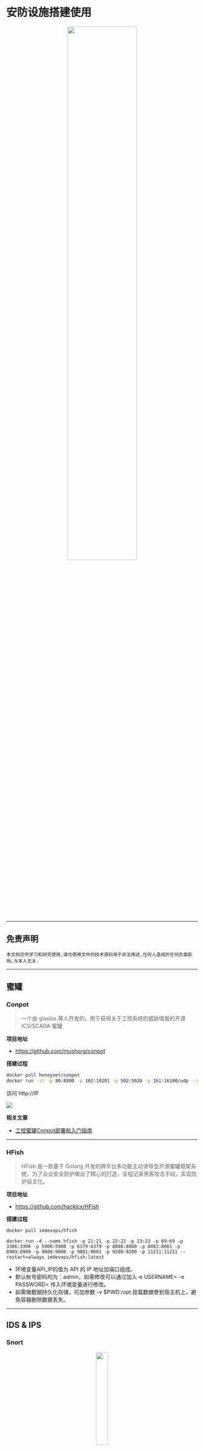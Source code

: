 # 安防设施搭建使用

<p align="center">
    <img src="../../../../assets/img/banner/安防设施搭建使用.jpg" width="60%">
</p>

---

## 免责声明

`本文档仅供学习和研究使用,请勿使用文中的技术源码用于非法用途,任何人造成的任何负面影响,与本人无关.`

---

## 蜜罐
### Conpot

> 一个由 glaslos 等人开发的，用于获得关于工控系统的威胁情报的开源 ICS/SCADA 蜜罐

**项目地址**
- https://github.com/mushorg/conpot

**搭建过程**
```bash
docker pull honeynet/conpot
docker run -it -p 80:8800 -p 102:10201 -p 502:5020 -p 161:16100/udp --network=bridge honeynet/conpot
```

访问 http://IP

![](../../../../assets/img/Security/BlueTeam/实验/安防设施搭建使用/1.png)

**相关文章**
- [工控蜜罐Conpot部署和入门指南](https://www.freebuf.com/sectool/147545.html)

---

### HFish

> HFish 是一款基于 Golang 开发的跨平台多功能主动诱导型开源蜜罐框架系统，为了企业安全防护做出了精心的打造，全程记录黑客攻击手段，实现防护自主化。

**项目地址**
- https://github.com/hacklcx/HFish

**搭建过程**
```
docker pull imdevops/hfish

docker run -d --name hfish -p 21:21 -p 22:22 -p 23:23 -p 69:69 -p 3306:3306 -p 5900:5900 -p 6379:6379 -p 8080:8080 -p 8081:8081 -p 8989:8989 -p 9000:9000 -p 9001:9001 -p 9200:9200 -p 11211:11211 --restart=always imdevops/hfish:latest
```
- 环境变量API_IP的值为 API 的 IP 地址加端口组成。
- 默认帐号密码均为：admin，如需修改可以通过加入-e USERNAME= -e PASSWORD= 传入环境变量进行修改。
- 如需做数据持久化存储，可加参数 -v $PWD:/opt 挂载数据卷到宿主机上，避免容器删除数据丢失。

---

## IDS & IPS
### Snort

<p align="center">
    <img src="../../../../assets/img/logo/Snort.webp" width="25%">
</p>

**官网**
- https://www.snort.org/

**简介**

Snort 是开源的基于误用检测的网络入侵检测系统，采用规则匹配机制检测网络分组是否违反了事先配置的安全策略。安装在一台主机上就可以监测整个共享网段，一旦发现入侵和探测行为，具有将报警信息发送到系统日志、报警文件或控制台屏幕等多种实时报警方式。Snort 不仅能够检测各种网络攻击，还具有网络分组采集、分析和日志记录功能。相对于昂贵与庞大的商用产品而言，Snort 具有系统规模小、容易安装、容易配置、规则灵活和插件（plug-in）扩展等诸多优点。

**组成**

Snort 主要由分组协议分析器、入侵检测引擎、日志记录和报警模块组成。协议分析器的任务就是对协议栈上的分组进行协议解析，以便提交给入侵检测引擎进行规则匹配。入侵检测引擎根据规则文件匹配分组特征，当分组特征满足检测规则时，触发指定的响应操作。日志记录将解析后的分组以文本或 Tcpdump 二进制格式记录到日志文件，文本格式便于分组分析，二进制格式提高记录速度。报警信息可以发送到系统日志；也可以采用文本或 Tcpdump 二进制格式发送到报警文件；也容许选择关闭报警操作。记录到报警文件的报警信息有完全和快速两种方式，完全报警记录分组首部所有字段信息和报警信息，而快速报警只记录分组首部部分字段信息。

**安装**
- **rpm 包安装**

    这里以 2.9.16-1 为例,最新版访问官网了解 https://www.snort.org
    ```bash
    yum install -y https://www.snort.org/downloads/snort/snort-2.9.16-1.centos7.x86_64.rpm
    ```
    > 注；如果下载失败,有可能是官方更新了，每次snort更新原来的包地址就访问不了，去官网看下更新下载地址即可。

    安装 snort 的时候可能会报错 : `缺少 libnghttp2.so.14()(64bit)`
    ```bash
    yum install -y epel-release -y
    yum install -y nghttp2
    ```

    测试: `snort` ,如果没有报错则安装成功.

    如果报错 `snort: error while loading shared libraries: libdnet.1: cannot open shared object file: No such file or directory`
    ```bash
    wget http://prdownloads.sourceforge.net/libdnet/libdnet-1.11.tar.gz
    tar -xzvf libdnet-1.11.tar.gz
    cd libdnet-1.11
    ./configure
    make && make install
    ```

- **Centos 下源代码编译安装**

    安装依赖
    ```bash
    yum install -y gcc flex bison zlib zlib-devel libpcap libpcap-devel pcre pcre-devel libdnet libdnet-devel tcpdump openssl openssl-devel
    ```

    下载 snort
    ```bash
    wget https://www.snort.org/downloads/snort/daq-2.0.6.tar.gz
    wget https://www.snort.org/downloads/snort/snort-2.9.15.tar.gz
    ```
    ```bash
    tar xvzf daq-2.0.6.tar.gz

    cd daq-2.0.6
    ./configure && make && make install
    cd ../
    ```
    ```bash
    wget http://luajit.org/download/LuaJIT-2.0.5.tar.gz
    tar xvzf LuaJIT-2.0.5.tar.gz
    cd LuaJIT-2.0.5
    make install
    ```
    ```bash
    tar xvzf snort-2.9.15.tar.gz

    cd snort-2.9.15
    ./configure --enable-sourcefire && make && make install
    ```

    测试: `snort` ,如果没有报错则安装成功.

- **Ubuntu 下源代码编译安装**
    ```
    apt update
    apt install -y build-essential libpcap-dev libpcre3-dev libdumbnet-dev bison flex zlib1g-dev liblzma-dev openssl libssl-dev libnghttp2-dev autoconf libtool
    mkdir ~/snort_src
    cd ~/snort_src
    wget https://snort.org/downloads/snort/daq-2.0.7.tar.gz
    tar -xvzf daq-2.0.7.tar.gz
    cd daq-2.0.7
    ./configure
    autoreconf -vfi
    make
    make install

    cd ~/snort_src
    wget https://snort.org/downloads/snort/snort-2.9.16.tar.gz
    tar -xvzf snort-2.9.16.tar.gz
    cd snort-2.9.16
    ./configure --disable-open-appid
    make
    make install
    ldconfig
    ln -s /usr/local/bin/snort /usr/sbin/snort
    ```

    测试: `snort` ,如果没有报错则安装成功.

> 注 : 如果安装中还是遇到报错的问题可以参考 https://blog.csdn.net/rdgfdd/article/details/83420811

**配置**

在使用 snort 之前，需要根据保护网络环境和安全策略对 snort 进行配置，主要包括网络变量、预处理器、输出插件及规则集的配置，位于 etc 的 snort 配置文件 snort.conf 可用任意文本编辑器打开。除内部网络环境变量 HOME_NET 之外，在大多数情况下，可以使用 snort.conf 的默认配置。

由于我们不想使用 root 权限来运行 snort，所以需要创建相关用户。同时也需要建立工作目录。
```bash
# Create the snort user and group:
groupadd snort
useradd snort -r -s /sbin/nologin -c SNORT_IDS -g snort

# Create the Snort directories:
mkdir /etc/snort
mkdir /etc/snort/rules
mkdir /etc/snort/rules/iplists
mkdir /etc/snort/preproc_rules
mkdir /usr/local/lib/snort_dynamicrules
mkdir /etc/snort/so_rules

# Create some files that stores rules and ip lists
touch /etc/snort/rules/iplists/black_list.rules
touch /etc/snort/rules/iplists/white_list.rules
touch /etc/snort/rules/local.rules
touch /etc/snort/sid-msg.map

# Create our logging directories:
mkdir /var/log/snort
mkdir /var/log/snort/archived_logs

# Adjust permissions:
chmod -R 5775 /etc/snort
chmod -R 5775 /var/log/snort
chmod -R 5775 /var/log/snort/archived_logs
chmod -R 5775 /etc/snort/so_rules
chmod -R 5775 /usr/local/lib/snort_dynamicrules

# Change Ownership on folders:
chown -R snort:snort /etc/snort
chown -R snort:snort /var/log/snort
chown -R snort:snort /usr/local/lib/snort_dynamicrules
```

移动配置文件
```bash
cd ~/snort_src/snort-2.9.16/etc/
cp *.conf* /etc/snort
cp *.map /etc/snort
cp *.dtd /etc/snort
cd ~/snort_src/snort-2.9.16/src/dynamic-preprocessors/build/usr/local/lib/snort_dynamicpreprocessor/
cp * /usr/local/lib/snort_dynamicpreprocessor/
sed -i "s/include \$RULE\_PATH/#include \$RULE\_PATH/" /etc/snort/snort.conf
```

修改配置文件，将 HOME_NET 更改为自己电脑所在的 CIDR 地址
```bash
vim /etc/snort/snort.conf

ipvar HOME_NET 10.0.0.0/24

...104

var RULE_PATH /etc/snort/rules
var SO_RULE_PATH /etc/snort/so_rules
var PREPROC_RULE_PATH /etc/snort/preproc_rules
var WHITE_LIST_PATH /etc/snort/rules/iplists
var BLACK_LIST_PATH /etc/snort/rules/iplists

...564

include $RULE_PATH/local.rules
```

**测试使用**

```bash
vim /etc/snort/rules/local.rules

alert icmp any any -> $HOME_NET any (msg:"ICMP test detected"; GID:1; sid:10000001; rev:001; classtype:icmp-event;)
```

```bash
/usr/local/bin/snort -A console -q -u snort -g snort -c /etc/snort/snort.conf -i eth0
```
启动,此时用其他机器 Ping Snort 主机可以看到日志信息

![](../../../../assets/img/Security/BlueTeam/实验/安防设施搭建使用/2.png)

也可以直接读取 pcap 包
```bash
/usr/local/bin/snort  -c /etc/snort/snort.con -r foo.pcap
```

注意：snort 只能识别 pcap 后缀的包文件，用 wireshark 的 pcapng 后缀会报错 需要再另存为一下 修改文件格式 不是直接改后缀

**规则下载**

Snort 官方提供的三类规则

- Community rules : 无需注册 or 购买,可直接下载使用
- Registered rules : 需要注册才可以下载
- Subscriber rules : 需要注册花钱购买

访问官网 https://www.snort.org/ 下载规则

下载完,解压至相应目录
```
cd /etc/snort/rules/
wget https://www.snort.org/downloads/community/community-rules.tar.gz -O community-rules.tar.gz
tar -xvf community-rules.tar.gz
mv /etc/snort/rules/community-rules/community.rules /etc/snort/rules/


vim /etc/snort/snort.conf

include $RULE_PATH/community.rules
```

**其他 Snort 规则**

> PLC inject

```
alert tcp any any -> $any 502 (msg:”plcinject”; content:”|d0 9d 00 00 00 06 01 03 00 80 00 01|”; sid:001111111; GID:001; priority:0;)
```

**相关文章**
- [工控安全：入侵检测snort-安装配置及pcap规则编写思路](https://www.key1.top/index.php/archives/526/)

---

### Suricata

<p align="center">
    <img src="../../../../assets/img/logo/Suricata.png" width="22%">
</p>

**官网**
- https://suricata-ids.org/

**项目地址**
- https://github.com/OISF/suricata

**简介**

Suricata 是由 OISF（开发信息安全基金会）开发，它也是基于签名，但是集成了创新的技术。该引擎嵌入了一个 HTTP 规范化器和分析器（HTP 库），可提供非常先进的 HTTP 流处理，从而能够在 OSI 模型的第七层（应用层）上解析流量。

Suircata 是一款支持 IDS 和 IPS 的多线程入侵检测系统，与传统 Snort 相比，Suircata 的多线程和模块化设计上使其在效率和性能上超过了原有 Snort，它将 CPU 密集型的深度包检测工作并行地分配给多个并发任务来完成。这样的并行检测可以充分利用多核硬件的优势来提升入侵检测系统的吞吐量，在数据包的深度检测上效果优越。并且 Suircata 可以兼容现有的 Snort 规则签名，还增加了对 ipv6 的支持，已经逐渐成为传统 Snort 入侵检测系统的代替方案。

**架构**

Suricata 有三种运行模式，分别为 single，workers，autofp。官方推荐性能最佳的运行模式为 workers 模式。
- single 模式：只有一个包处理线程，一般在开发模式下使用。
- workers 模式：多个包处理线程，每个线程包含完整的处理逻辑。
- autofp 模式：有多个包捕获线程，多个包处理线程。一般适用于 nfqueue 场景，从多个 queue 中消费流量来处理。

报文检测系统通常包含四大部分，报文获取、报文解码、报文检测、日志记录；Suricata 不同的功能安装模块划分，一个模块的输出是另一个模块的输入。

**安装**
- **Ubuntu 下安装**
    ```bash
    add-apt-repository ppa:oisf/suricata-stable
    apt update
    apt install -y suricata jq
    apt install -y suricata-update
    ```

**使用**
```bash
suricata-update # 更新规则
suricata -T     # 测试运行

suricata -i ens33 -c /etc/suricata/suricata.yaml -vvv       # 启动运行
# 注: 这里 -vvv 参数建议加上. 如果你的Lua脚本有一些问题, 如果加上了这个参数, 就可以通过 suricata.log 日志看出。

suricata -r <path>  -c /etc/suricata/suricata.yaml -vvv     # 在PCAP脱机模式（重放模式）下运行，从PCAP文件读取文件。如果<path>指定了一个目录，则该目录中的所有文件将按修改时间的顺序进行处理，以保持文件之间的流状态。
```

**配置文件**

`/etc/suricata/` 目录下有 4 个配置文件和一个文件夹, 作用分别是:
- classification.config : 定义了各种流量攻击类型和优先级，类似拒绝服务攻击和 web 应用攻击等
- reference.config : 记录一些安全网站，漏洞平台的网址，或者是自己可以自定义的 url，是参考的意思，用来联系外部的恶意攻击检测网站中关于此类攻击的页面。
- suricata.yaml : Suricata 默认的配置文件，以硬编码的形式写在源代码中, 里面定义了几乎关于 Suricata 的所有运行内容，包括运行模式、抓包的数量和大小、签名和规则的属性和日志告警输出等等。
    - 先设置 `HOME_NET` 与 `EXTERNAL_NET`，推荐 `HOME_NET` 填写内网网段，`EXTERNAL_NET` 设置为 `any`
    - 如果 `HOME_NET` 设置了 `any`，`EXTERNAL_NET` 设置 `!$HOME_NET` 的话会报错，如果 `HOME_NET` 设置了内网地址，`EXTERNAL_NET` 设置为 `!$HOME_NET` 的话，有些内网之间的告警就无法匹配到
- threshold.config : threshold（阈值）关键字可用于控制规则的警报频率，可用于在规则生成警报之前为其设置最小阈值.
- rules : 规则目录, 存放不同种类的规则，规则用来判定流量攻击类型，并定义攻击类型和告警种类，可以存放自带的规则，也可以自己按规则语法编写

**规则详解**

suricata 完全兼容 snort 规则
```
alert modbus any any -> any any (msg:"SURICATA Modbus Request flood detected"; flow:to_server;app-layer-event:modbus.flooded; classtype:protocol-command-decode; sid:2250009; rev:2;)

- alert：                                           默认顺序为：pass，drop，reject，alert，跳过、丢弃、拒绝、警告四种类型的动作
- Modbus：                                          注明协议种类，UDP/ICMP 等
- Any：                                             源地址 / 目的地址（IP）
- Any：                                             源端口 / 目的端口
- ->：                                              方向，单向流量；<> 双向流量
- Any：                                             源地址 / 目的地址（IP）
- Any：                                             源端口 / 目的端口
- msg:”SURICATA Modbus Request flood detected”：    关键字 msg 提供对触发警报的有关签名 / 规则相关文本提示信息
- flow:to_server：                                  客户端到服务器
- app-layer-event:modbus.flooded：                  具体攻击内容
- classtype:protocol-command-decode：               提供有关规则和警报分类的信息，由 classification.config 文件定义。
- sid:2250009：                                     用于唯一性规则标识，sid 不能重复
- rev:2：                                           规则版本号，每次修改规则 rev 则递增 1
```

> 以下内容来自文章 <sup>[[Suricata IDS 入门 — 规则详解](https://www.secpulse.com/archives/71603.html)]</sup>

完整规则
```
alert  tcp $EXTERNAL_NET $FILE_DATA_PORTS -> $HOME_NET any (msg:"INDICATOR-SHELLCODE  heapspray characters detected - ASCII     "; flow:to_client,established; file_data; content:"0d0d0d0d";  fast_pattern:only; metadata:service ftp-data, service http,service imap, service  pop3;  reference:url,sf-freedom.blogspot.com/2006/07/heap-spraying-internet-exploiter.html;  classty    pe:attempted-user; sid:33339;  rev:1;)
```

- `alert  tcp $EXTERNAL_NET $FILE_DATA_PORTS -> $HOME_NET any`
- ` 规则行为 协议 源 ip 源端口 流量方向 目标 ip 目标端口   红色代表规则头 `
    - 规则行为，根据优先级排列：
        - `pass`        如果匹配到规则后，suricata 会停止扫描数据包，并跳到所有规则的末尾
        - `drop`        ips 模式使用，如果匹配到之后则立即阻断数据包不会发送任何信息
        - `reject`      对数据包主动拒绝，接受者与发送中都会收到一个拒绝包
        - `alert`       记录所有匹配的规则并记录与匹配规则相关的数据包
    - 协议：在规则中指定匹配那些协议，suricata 支持的协议要比 snort 多一些
        - TCP、UDP、ICMP、IP（同时用与 TCP 与 UDP）、http、ftp、smb、dns
    - 源 ip，目标 ip：
        - 支持单个 ip，cidr，ip 组，[96.30.87.36,96.32.45.57]，所有主机 any，以及规则文件中配置的 ip 变量 `$HOME_NET`（受保护的 ip 段）与 `$EXTERNAL_NET`（其他所有 ip）：
    - 源端口 / 目标端口：
        - 支持设置单个端口 80，端口组 [80,8080], 端口范围[1024:65535] 以及 any 任意端口, 还可以在配置文件中添加端口组，通过 `!` 号来进行排除
    - 流量方向：
        - `->`          单向流量，从源 ip 到目标 ip 的单项流量
        - `<>`          双向流量，2 个 ip 往返之间的流量
- 规则体 : `(msg:"INDICATOR-SHELLCODE  heapspray characters detected - ASCII"; flow:to_client,established; file_data; content:"0d0d0d0d";  fast_pattern:only; metadata:service ftp-data, service http,service imap, service  pop3;  reference:url,sf-freedom.blogspot.com/2006/07/heap-spraying-internet-exploiter.html;  classtype:attempted-user; sid:33339; rev:1;)`
    - MSG：规则名称，规则中的第一个字段
        - ids 告警上显示的信息，INDICATOR-SHELLCODE  heapspray  characters detected - ASCII
    - 源 ip、目标 ip 检测：
        - sameip 会将流量中源 ip 和目标 ip 相同的显示出来
        - `alert  ip any any -> any any (msg:"GPL SCAN same SRC/DST"; sameip;  reference:bugtraq,2666; reference:cve,1999-0016;  reference:url,www.cert.org/advisories/CA-1997-28.html; classtype:bad-unknown;  sid:2100527; rev:9; metadata:created_at 2010_09_23, updated_at 2010_09_23;)`
    - flow 流匹配：
        - flow 是特定时间内具有相同数据的数据包（5 元组信息）同属于一个流，suricata 会将这些流量保存在内存中。
        - flowbits set , name       设置条件
        - flowbits isset, name      选择条件
        - 一旦设置 flowbits 之后，第一条规则没有命中那么第二条规则即使命中了也不会显示出来，例如一些攻击行为的响应信息，现在请求中设置条件，然后在响应中选择条件
        - to_client/from_server     服务器到客户端
        - to_server/from_client     客户端到服务器
        - established               匹配已经建立连接的（tcp 则是经过 3 次握手之后，udp 则是有双向流量）
        - no_established            匹配不属于建立连接的
        - only_stream               匹配由流引擎重新组装的数据包
        - no_stream                 不匹配流引擎重新组装的数据包
    - 阀值 threshold：
        - threshold:  `type <threshold|limit|both>, track <by_src|by_dst>, count <N>,  seconds <T>`
        - threshold     最小阀值  也就是说只有匹配到至少多少次数才进行告警
        - limit         限制告警次数，例如最少 5 分钟内告警一次
        - 调节阀值主要是通过 2 种方法，一种是通过规则内的 threshold 关键字来调节，下图中类型是 limit 也就是限制告警次数，track  by_s rc 代表来源 ip，seconds 60 每个 60 秒告警一次 count 1
        - 另外一种则是通过配置文件 /etc/suricata/threshold.config 来进行控制，更加推荐这种方法，写在规则内部每次更新后都会替换掉。
        - `event_filter gen_id 1（组 id）, sig_id  1101111（规则 id）, type limit ,track by_src, count 1 ,  seconds 60`
        - suppress 则是告警排除，排除指定 ip 产生的规则告警
    - 内容匹配 content：检测数据包中是否存在此内容，例如检测流量中是否存在 0d0d0d0d
        - 如果有多个匹配项可以使用 `content:"evilliveshere";   content:"here";` 这种写法，注意如果没有用内容修饰的话，ids 不会按照先后顺序去匹配的，只会在内容中匹配是否包含这 2 个值，必须用内容修饰来调整先后顺序，用 distance 0 来让第二个匹配项在第一个匹配项匹配位置之后匹配，并且如果有多个 content 他们的关系是 and 关系必须都匹配到才告警 。
        - 使用感叹号 `!` 对匹配项的否定：`content:!"evilliveshere"`;
        - 将字符串的十六进制用管道符（|）进行包围：content:"|FF D8|"; 字符串与十六进制混合使用：content:"FF |SMB|25 05 00 00 80";
        - 匹配内容区分大小写，保留字符（; \ "|）须进行转义或十六进制转码
        - 内容修饰，能够更加精准匹配
        - 不区分大小写 nocase：
            - content:"root";nocase;                修饰符直接在；号后面添加
        - 偏移位置 offset：
            - content:"xss";offset 100;             代表了从数据包开始位置 0 往后偏移 100 位字节后进行匹配
        - 结束位置 depth：
            - content:"xss";offset 100;depth 200;   代表了匹配数据包结束的位置，如果没有 offset 则是从开始位置计算，有 offset 则是从 offset 开始，此次则是从 100 字节开始匹配到 200 字节内的内容。
        - 在 xx 范围外 distance ：
            - 本次匹配必须在上一次匹配结束位置到 distance 设置的偏移位置区间之外，例如 content:"msg1";content:"msg2";distance 25; 如果 msg1 在第 100 行找到，那么就会在 100+25 后匹配 msg2
        - 在 xx 范围内 within：
            - 本次匹配必须在上一次匹配结束位置之内，如果上次结束是 100，within 15；那么第二次匹配必须在 100 到 115 之内开始匹配, 如果 within 与 distance 同时出现 content:"evilliveshere";  content:"here";  distance:1;within:7; 则匹配 here 在 evilliveshere 位置结束 1-7 内匹配
        -  Payload 大小 dsize：
            - dsize: >64                        用来匹配 payload 大小，可以用来检测异常包大小
        - pcre 正则  pcre：
            - content:"xss"; pcre:"xss\w"       先匹配 content 内容后才进行匹配 pcre 正则，这样的话减少系统开销
        - http 修饰符：
            - 更多详细内容查看：http://suricata.readthedocs.io/en/suricata-4.0.4/rules/http-keywords.html
            - `alert  tcp any any -> any 80(msg:"Evil Doamin www.appliednsm.com";  "content:"GET";httpmethod;   content:"www.appliednsm.com";http_uri; sid:5445555; rev:1;)`
            - http_client_body          HTTP 客户端请求的主体内容
            - http_cookie               HTTP 头字段的 “Cookie” 内容
            - http_header               HTTP 请求或响应头的任何内容
            - http_method               客户端使用的 HTTP 方法（GET，POST 等）
            - http_uri                  HTTP 客户端请求的 URI 内容
            - http_stat_code            服务器响应的 HTTP 状态字段内容
            - http_stat_message         服务器响应的 HTTP 状态消息内容
            - http_encode               在 HTTP 传输过程中所使用的编码类型
            - url_len                   url 长度
        - 快速匹配模式：
            - fast_pattern;             如果 suricata 规则中有多个匹配项目，快速匹配的目的是设置优先级最高的匹配项，如果设置了快速匹配模式没有命中则跳过这条规则
    - 元数据 Metadata：
        - suricata 会忽略元数据背后的语句，用于添加备注
    - 组 gid：
        - [1:2000000] 告警前面的 1 代表组 id
    - 优先级 priority：
        - 手动设置规则优先级别，范围 1-255，1 最高，一般都是 1-4，suricata 会首先检查优先级较高的规则
    - 引用 reference：
        - 连接外部信息来源，补充描述，reference:url,sf-freedom.blogspot.com/2006/07/heap-spraying-internet-exploiter.html
    - 类别 classtype：
        - 根据规则检测到的活动类型为规则分类，classtype:attempted-user
    - 特征标示符 sid：
        - 用于唯一性规则标识，sid 不能重复，0-10000000 VRT 保留，20000000-29999999 Emerging 保留，30000000+：公用
    - 修订 rev：
        - 规则版本号，每次修改规则 rev 则递增 1

**规则修改**

suricata 主要是 et/open  规则，这是系统自带的规则，目前开源免费的就是 et/open、pt 规则、sslbl 规则，其余的需要授权码才能更新

```bash
suricata-update list-sources    # 列出当前的规则源
suricata-update update-sources  # 更新规则源
suricata-update                 # 更新规则

suricata-update enable-source ptresearch/attackdetection    # 启用ptresearch/attackdetection的规则集
suricata-update disable-source et/pro                       # 关闭某个规则源
suricata-update remove-source et/pro                        # 删除某个规则源
```
例如要禁用某一个规则，直接新建 `/etc/suricata/disable.conf` 文件，然后在里面填入 sid，正则表达式，规则组名, 配置好 `disable.conf` 后，使用如下命令更新规则：
```bash
suricata-update --disable-conf /etc/suricata/disable.conf
```

使用 Suricata-update 更新规则时，默认是将所有规则合并在一个规则文件中：`/var/lib/suricata/rules/suricata.rules`,Suricata-update 有个 --no-merge 参数，使用这个参数更新规则，规则不会进行合并，是以独立的文件存在于文件夹下。但是在管理规则的时候很不方便，必须要自己管理 Suricata 引入的规则。

指定一个文件让 suricata-update 合并输出会更简单。在 suricata.yaml 中修改 default-rule-path 和 rule-files。

**相关文章**
- [Suricata工控规则研究](https://www.freebuf.com/articles/ics-articles/237420.html)
- [Suricata IDS 入门 — 规则详解](https://www.secpulse.com/archives/71603.html)
- [使用Suricata和ELK进行流量检测](https://zhuanlan.zhihu.com/p/64742715)
- [Suricata规则介绍、以及使用suricata-update做规则管理](https://zhuanlan.zhihu.com/p/36340468)
- [suricata下的挖矿行为检测](https://www.freebuf.com/articles/network/195171.html)
- [Suricata + Lua实现本地情报对接](https://www.freebuf.com/sectool/218951.html)

